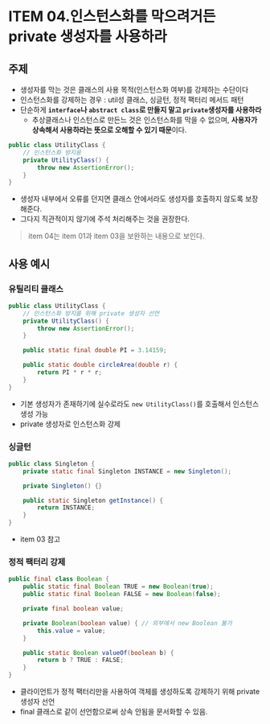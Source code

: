 # ITEM 04.인스턴스화를 막으려거든 private 생성자를 사용하라
## 주제
- 생성자를 막는 것은 클래스의 사용 목적(인스턴스화 여부)를 강제하는 수단이다
- 인스턴스화를 강제하는 경우 : util성 클래스, 싱글턴, 정적 팩터리 메서드 패턴
- 단순하게 **`interface`나 `abstract class`로 만들지 말고 `private`생성자를 사용하라**
    - 추상클래스나 인스턴스로 만든느 것은 인스턴스화를 막을 수 없으며,
      **사용자가 상속해서 사용하라는 뜻으로 오해할 수 있기 때문**이다.
```java
public class UtilityClass {
    // 인스턴스화 방지용
    private UtilityClass() {
        throw new AssertionError();
    }
}
```
- 생성자 내부에서 오류를 던지면 클래스 안에서라도 생성자를 호출하지 않도록 보장해준다.
- 그다지 직관적이지 않기에 주석 처리해주는 것을 권장한다.

> item 04는 item 01과 item 03을 보완하는 내용으로 보인다.

## 사용 예시
### 유틸리티 클래스
```java
public class UtilityClass {
    // 인스턴스화 방지를 위해 private 생성자 선언
    private UtilityClass() {
        throw new AssertionError();
    }

    public static final double PI = 3.14159;

    public static double circleArea(double r) {
        return PI * r * r;
    }
}
```
- 기본 생성자가 존재하기에 실수로라도 `new UtilityClass()`를 호출해서 인스턴스 생성 가능
- private 생성자로 인스턴스화 강제

### 싱글턴
```java
public class Singleton {
    private static final Singleton INSTANCE = new Singleton();

    private Singleton() {}

    public static Singleton getInstance() {
        return INSTANCE;
    }
}
```
- item 03 참고

### 정적 팩터리 강제
```java
public final class Boolean {
    public static final Boolean TRUE = new Boolean(true);
    public static final Boolean FALSE = new Boolean(false);

    private final boolean value;

    private Boolean(boolean value) { // 외부에서 new Boolean 불가
        this.value = value;
    }

    public static Boolean valueOf(boolean b) {
        return b ? TRUE : FALSE;
    }
}
```
- 클라이언트가 정적 팩터리만을 사용하여 객체를 생성하도록 강제하기 위해 private 생성자 선언
- final 클래스로 같이 선언함으로써 상속 안됨을 문서화할 수 있음.